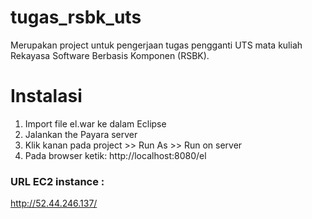 # tugas_rsbk_uts
Merupakan project untuk pengerjaan tugas pengganti UTS mata kuliah Rekayasa Software Berbasis Komponen (RSBK).

# Instalasi
1. Import file el.war ke dalam Eclipse
2. Jalankan the Payara server
3. Klik kanan pada project >> Run As >> Run on server
4. Pada browser ketik: http://localhost:8080/el

### URL EC2 instance : 
http://52.44.246.137/
